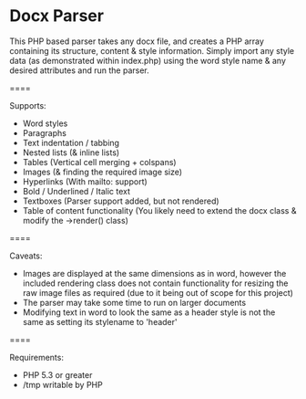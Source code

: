 Docx Parser
====

This PHP based parser takes any docx file, and creates a PHP array containing its structure, content &amp; style information.
Simply import any style data (as demonstrated within index.php) using the word style name & any desired attributes and run the parser.

====

Supports:
- Word styles
- Paragraphs
- Text indentation / tabbing
- Nested lists (&amp; inline lists)
- Tables (Vertical cell merging + colspans)
- Images (&amp; finding the required image size)
- Hyperlinks (With mailto: support)
- Bold / Underlined / Italic text
- Textboxes (Parser support added, but not rendered)
- Table of content functionality (You likely need to extend the docx class & modify the ->render() class)

====

Caveats:

- Images are displayed at the same dimensions as in word, however the included rendering class does not contain functionality for resizing the raw image files as required (due to it being out of scope for this project)
- The parser may take some time to run on larger documents
- Modifying text in word to look the same as a header style is not the same as setting its stylename to 'header'

====

Requirements:

- PHP 5.3 or greater
- /tmp writable by PHP